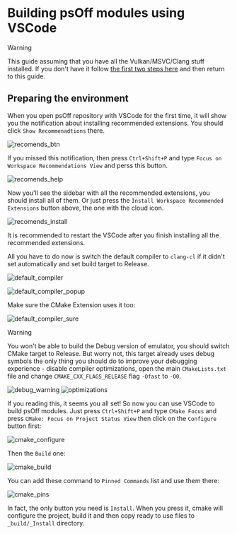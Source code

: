 # Building psOff modules using VSCode

> [!WARNING]
> This guide assuming that you have all the Vulkan/MSVC/Clang stuff installed. If you don't have it follow [the first two steps here](https://github.com/SysRay/psOff_public/wiki/Building-psOff-from-scratch) and then return to this guide.

## Preparing the environment

When you open psOff repository with VSCode for the first time, it will show you the notification about installing recommended extensions. You should click `Show Recommenadtions` there.

![recomends_btn](/docs/wiki/images/vsbuild/recomends_btn.png)

If you missed this notification, then press `Ctrl+Shift+P` and type `Focus on Workspace Recommendations View` and perss this button.

![recomends_help](/docs/wiki/images/vsbuild/recomends_help.png)

Now you'll see the sidebar with all the recommended extensions, you should install all of them. Or just press the `Install Workspace Recommended Extensions` button above, the one with the cloud icon.

![recomends_install](/docs/wiki/images/vsbuild/recomends_install.png)

It is recommended to restart the VSCode after you finish installing all the recommended extensions.

All you have to do now is switch the default compiler to `clang-cl` if it didn't set automatically and set build target to Release.

![default_compiler](/docs/wiki/images/vsbuild/default_compiler.png)

![default_compiler_popup](/docs/wiki/images/vsbuild/default_compiler_popup.png)

Make sure the CMake Extension uses it too:

![default_compiler_sure](/docs/wiki/images/vsbuild/default_compiler_sure.png)

> [!WARNING]
> You won't be able to build the Debug version of emulator, you should switch CMake target to Release. But worry not, this target already uses debug symbols the only thing you should do to improve your debugging experience - disable compiler optimizations, open the main `CMakeLists.txt` file and change `CMAKE_CXX_FLAGS_RELEASE` flag `-Ofast` to `-O0`.
>
> ![debug_warning](/docs/wiki/images/vsbuild/debug_warning.png)
> ![optimizations](/docs/wiki/images/vsbuild/optimizations.png)

If you reading this, it seems you all set! So now you can use VSCode to build psOff modules. Just press `Ctrl+Shift+P` and type `CMake Focus` and press `CMake: Focus on Project Status View` then click on the `Configure` button first:

![cmake_configure](/docs/wiki/images/vsbuild/cmake_configure.png)

Then the `Build` one:

![cmake_build](/docs/wiki/images/vsbuild/cmake_build.png)

You can add these command to `Pinned Commands` list and use them there:

![cmake_pins](/docs/wiki/images/vsbuild/cmake_pins.png)

In fact, the only button you need is `Install`. When you press it, cmake will configure the project, build it and then copy ready to use files to `_build/_Install` directory.
